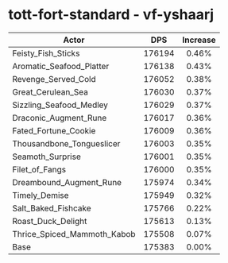 # tott-fort-standard - vf-yshaarj
| Actor | DPS | Increase |
|---|:---:|:---:|
|Feisty_Fish_Sticks|176194|0.46%|
|Aromatic_Seafood_Platter|176138|0.43%|
|Revenge_Served_Cold|176052|0.38%|
|Great_Cerulean_Sea|176030|0.37%|
|Sizzling_Seafood_Medley|176029|0.37%|
|Draconic_Augment_Rune|176017|0.36%|
|Fated_Fortune_Cookie|176009|0.36%|
|Thousandbone_Tongueslicer|176003|0.35%|
|Seamoth_Surprise|176001|0.35%|
|Filet_of_Fangs|176000|0.35%|
|Dreambound_Augment_Rune|175974|0.34%|
|Timely_Demise|175949|0.32%|
|Salt_Baked_Fishcake|175766|0.22%|
|Roast_Duck_Delight|175613|0.13%|
|Thrice_Spiced_Mammoth_Kabob|175508|0.07%|
|Base|175383|0.00%|
